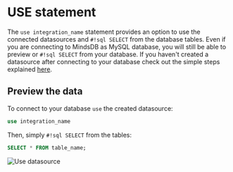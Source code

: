 # USE statement

The `use integration_name` statement provides an option to use the connected datasources and `#!sql SELECT` from the database tables. Even if you are connecting to MindsDB as MySQL database, you will still be able to preview or `#!sql SELECT` from your database. 
If you haven't created a datasource after connecting to your database check out the simple steps explained [here](/connect/#create-new-datasource).


## Preview the data

To connect to your database `use` the created datasource: 

```sql
use integration_name
```

Then, simply `#!sql SELECT` from the tables:

```sql
SELECT * FROM table_name;
```

![Use datasource](/assets/sql/use.png)